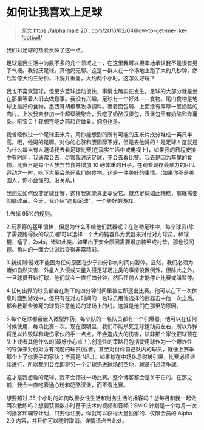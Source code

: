 # 如何让我喜欢上足球

> 原文:[https://alpha male 20 . com/2016/02/04/how-to-get-me-like-football/](https://alphamale20.com/2016/02/04/how-to-get-me-to-like-football/)

我们对足球的热爱反映了这一点。

足球是我生活中为数不多的几个领域之一，在这里我可以坦率地承认我不是很有男子气概。我讨厌足球。真他妈无聊。这是一群人在一个场地上跑了大约八秒钟，然后暂停大约三分钟。冲洗并重复，大约两个小时。这怎么好玩？

我也不喜欢篮球，但至少篮球运动很快，事情也确实在发生。足球的大部分就是坐在那里等着人们去做蠢事。我没有兴趣。足球有一个好处——食物。尾门食物是地球上最好的食物。墨西哥胡椒蘸牧场调料。裹着面包屑、上面涂有厚厚一层奶酪的肉片。上次我去参加一个超级碗聚会，我吃了奶酪汉堡包，汉堡包里有奶酪和炸薯条。哦宝贝！我想在吃之前和它做爱。拥抱也是。

我曾经做过一个足球玉米片，用你能想到的所有可能的玉米片成分堆成一英尺半高。哦，他妈的是啊。对你的心脏和胆固醇不好，但是去他妈的！是足球！这就是为什么每当有人邀请我去看足球比赛(在现实生活中或电视上)，如果我的日程安排中有时间，我通常会去，尽管我讨厌足球，不会去看比赛。我去是因为车尾的食物。比赛日是每个人放弃节食并增加 10 磅体重的日子，在观看现存最暴力的团队运动之一时，吃下大量会杀死我们的食物。这是一件美好的事情。(如果你不是美国人，你不会懂的。没关系。)

我想过如何改变足球比赛，这样我就能真正享受它。既然足球如此糟糕，那就需要彻底改革。今天，我介绍“迦勒足球”，一个更好的游戏:

1.去掉 95%的规则。

2.玩家穿的盔甲很棒，但是为什么不给他们武器呢？在迦勒足球中，每个球员(除了需要跑得快的球员)都可以选择一个大的钝器作为武器来对付对方球员。棒球棍，锤子，2x4s，诸如此类。如果出于安全原因需要增加装甲或衬垫，那也没问题。角斗的一面会让游戏变得非常精彩。

3.新规则:游戏不能因为任何原因在少于四分钟的时间内暂停。显然，我们必须为诸如自然灾害、外星人入侵或灾星入侵足球场之类的事情设置例外，但除此之外，一旦球员开始打球，他们就会一直打四分钟，然后任何人才能停止比赛或叫暂停。

4.任何出界的球员都会在剩下的四分钟时间里被立即逐出比赛。他可以在下一次休息时回到游戏中，但只有在对方时间的一名球员用他选择的武器击中他一次之后。那会教那些该死的球员注意他妈的球场上的线。这就是他们在那里的原因。

5.每个足球都会嵌入微型炸药。每个队的一名队员都有一个引爆器，他可以在任何时候使用，每场比赛一次。现在很明显，我们不能杀死足球运动员左右，所以炸弹将足以炸毁球和烧伤家伙的手一点点。不会造成大的伤害，除非那个家伙把球顶在头上或者其他什么的(最好小心点！).创造性的策略将包括使用球作为一个爆炸性的导弹来对付对方有问题的球员(或者，甚至对付你自己队内的球员，就像上赛季那个上了你妻子的家伙；毕竟是 NFL)。如果球在中场休息时被引爆，比赛必须继续进行，所以裁判会立即将另一个足球扔进球场的空地，球员们必须争球。

这才是我想看的足球。我不会错过一场比赛。整个博客都会是关于它的。在那之前，我会一直吃着通心粉和奶酪汉堡，而不看比赛。

想要超过 35 个小时的如何改善女性生活和财务生活的播客吗？想每月和我一起做两次教练吗？想要获得数小时基于技术的视频和音频？SMIC 计划是一个每月一次的播客和辅导计划，只要你注册，你就可以获得大量独家的、仅限会员的 Alpha 2.0 内容，并且你可以随时取消。详情请点击此处。